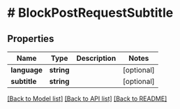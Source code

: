 # # BlockPostRequestSubtitle

## Properties

Name | Type | Description | Notes
------------ | ------------- | ------------- | -------------
**language** | **string** |  | [optional]
**subtitle** | **string** |  | [optional]

[[Back to Model list]](../../README.md#models) [[Back to API list]](../../README.md#endpoints) [[Back to README]](../../README.md)
